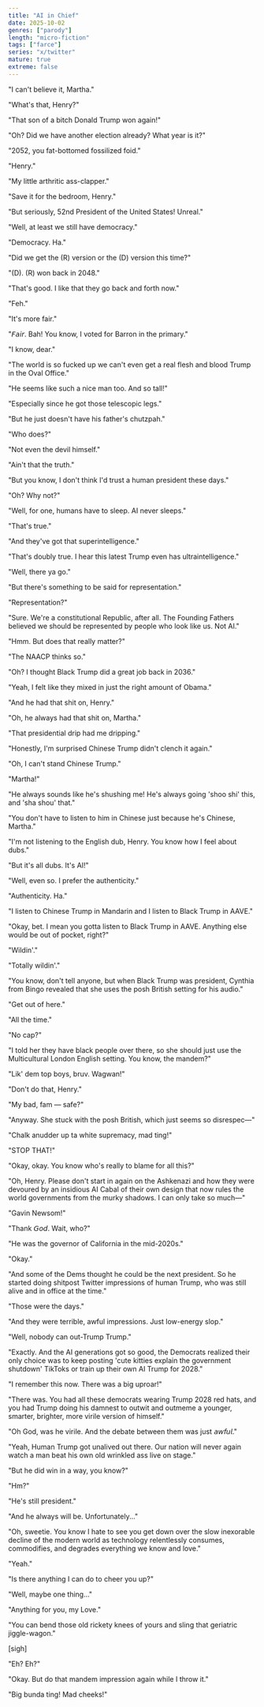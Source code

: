 ```yaml
---
title: "AI in Chief"
date: 2025-10-02
genres: ["parody"]
length: "micro-fiction"
tags: ["farce"]
series: "x/twitter"
mature: true
extreme: false
---
```

"I can't believe it, Martha."

"What's that, Henry?"

"That son of a bitch Donald Trump won again!"

"Oh? Did we have another election already? What year is it?"

"2052, you fat-bottomed fossilized foid."

"Henry."

"My little arthritic ass-clapper."

"Save it for the bedroom, Henry."

"But seriously, 52nd President of the United States! Unreal."

"Well, at least we still have democracy."

"Democracy. Ha."

"Did we get the (R) version or the (D) version this time?"

"(D). (R) won back in 2048."

"That's good. I like that they go back and forth now."

"Feh."

"It's more fair." 

"𝘍𝘢𝘪𝘳. Bah! You know, I voted for Barron in the primary."

"I know, dear."

"The world is so fucked up we can't even get a real flesh and blood Trump in the Oval Office."

"He seems like such a nice man too. And so tall!"

"Especially since he got those telescopic legs."

"But he just doesn't have his father's chutzpah."

"Who does?"

"Not even the devil himself."

"Ain't that the truth."

"But you know, I don't think I'd trust a human president these days." 

"Oh? Why not?"

"Well, for one, humans have to sleep. AI never sleeps."

"That's true."

"And they've got that superintelligence."

"That's doubly true. I hear this latest Trump even has ultraintelligence."

"Well, there ya go."

"But there's something to be said for representation."

"Representation?"

"Sure. We're a constitutional Republic, after all. The Founding Fathers believed we should be represented by people who look like us. Not AI."

"Hmm. But does that really matter?"

"The NAACP thinks so."

"Oh? I thought Black Trump did a great job back in 2036."

"Yeah, I felt like they mixed in just the right amount of Obama."

"And he had that shit on, Henry."

"Oh, he always had that shit on, Martha."

"That presidential drip had me dripping."

"Honestly, I'm surprised Chinese Trump didn't clench it again."

"Oh, I can't stand Chinese Trump."

"Martha!"

"He always sounds like he's shushing me! He's always going 'shoo shi' this, and 'sha shou' that."

"You don't have to listen to him in Chinese just because he's Chinese, Martha."

"I'm not listening to the English dub, Henry. You know how I feel about dubs."

"But it's all dubs. It's AI!"

"Well, even so. I prefer the authenticity."

"Authenticity. Ha."

"I listen to Chinese Trump in Mandarin and I listen to Black Trump in AAVE."

"Okay, bet. I mean you gotta listen to Black Trump in AAVE. Anything else would be out of pocket, right?"

"Wildin'."

"Totally wildin'."

"You know, don't tell anyone, but when Black Trump was president, Cynthia from Bingo revealed that she uses the posh British setting for his audio."

"Get out of here."

"All the time."

"No cap?"

"I told her they have black people over there, so she should just use the Multicultural London English setting. You know, the mandem?"

"Lik' dem top boys, bruv. Wagwan!"

"Don't do that, Henry."

"My bad, fam — safe?"

"Anyway. She stuck with the posh British, which just seems so disrespec—"

"Chalk anudder up ta white supremacy, mad ting!"

"STOP THAT!"

"Okay, okay. You know who's really to blame for all this?"

"Oh, Henry. Please don't start in again on the Ashkenazi and how they were devoured by an insidious AI Cabal of their own design that now rules the world governments from the murky shadows. I can only take so much—"

"Gavin Newsom!"

"Thank 𝘎𝘰𝘥. Wait, who?"

"He was the governor of California in the mid-2020s."

"Okay."

"And some of the Dems thought he could be the next president. So he started doing shitpost Twitter impressions of human Trump, who was still alive and in office at the time."

"Those were the days."

"And they were terrible, awful impressions. Just low-energy slop."

"Well, nobody can out-Trump Trump."

"Exactly. And the AI generations got so good, the Democrats realized their only choice was to keep posting 'cute kitties explain the government shutdown' TikToks or train up their own AI Trump for 2028."

"I remember this now. There was a big uproar!"

"There was. You had all these democrats wearing Trump 2028 red hats, and you had Trump doing his damnest to outwit and outmeme a younger, smarter, brighter, more virile version of himself."

"Oh God, was he virile. And the debate between them was just 𝘢𝘸𝘧𝘶𝘭."

"Yeah, Human Trump got unalived out there. Our nation will never again watch a man beat his own old wrinkled ass live on stage."

"But he did win in a way, you know?"

"Hm?"

"He's still president."

"And he always will be. Unfortunately..."

"Oh, sweetie. You know I hate to see you get down over the slow inexorable decline of the modern world as technology relentlessly consumes, commodifies, and degrades everything we know and love."

"Yeah."

"Is there anything I can do to cheer you up?"

"Well, maybe one thing..."

"Anything for you, my Love."

"You can bend those old rickety knees of yours and sling that geriatric jiggle-wagon."

[sigh] 

"Eh? Eh?"

"Okay. But do that mandem impression again while I throw it."

"Big bunda ting! Mad cheeks!"
